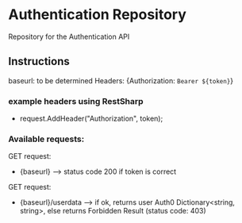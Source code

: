 # Authentication Repository

Repository for the Authentication API

## Instructions

baseurl: to be determined
Headers: {Authorization: `Bearer ${token}`}

### example headers using RestSharp

- request.AddHeader("Authorization", token);

### Available requests:

GET request:

- {baseurl} --> status code 200 if token is correct

GET request:

- {baseurl}/userdata --> if ok, returns user Auth0 Dictionary<string, string>, else returns Forbidden Result (status code: 403)
